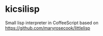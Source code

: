kicsilisp
=========

Small lisp interpreter in CoffeeScript based on https://github.com/maryrosecook/littlelisp
